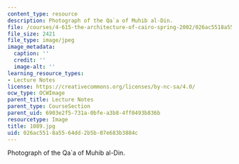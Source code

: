 ```yaml
---
content_type: resource
description: Photograph of the Qa`a of Muhib al-Din.
file: /courses/4-615-the-architecture-of-cairo-spring-2002/026ac5518a5564dd2b5b07e683b3884c_1089.jpg
file_size: 2421
file_type: image/jpeg
image_metadata:
  caption: ''
  credit: ''
  image-alt: ''
learning_resource_types:
- Lecture Notes
license: https://creativecommons.org/licenses/by-nc-sa/4.0/
ocw_type: OCWImage
parent_title: Lecture Notes
parent_type: CourseSection
parent_uid: 6903e2f5-731a-0bfe-a3b8-4ff0493b836b
resourcetype: Image
title: 1089.jpg
uid: 026ac551-8a55-64dd-2b5b-07e683b3884c
---
```

Photograph of the Qa`a of Muhib al-Din.